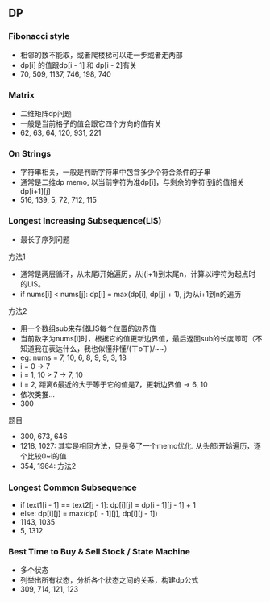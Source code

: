 ## DP

### Fibonacci style
* 相邻的数不能取，或者爬楼梯可以走一步或者走两部
* dp[i] 的值跟dp[i - 1] 和 dp[i - 2]有关
* 70, 509, 1137, 746, 198, 740

### Matrix
* 二维矩阵dp问题
* 一般是当前格子的值会跟它四个方向的值有关
* 62, 63, 64, 120, 931, 221

### On Strings
* 字符串相关，一般是判断字符串中包含多少个符合条件的子串
* 通常是二维dp memo, 以当前字符为准dp[i]，与剩余的字符i到j的值相关dp[i+1][j]
* 516, 139, 5, 72, 712, 115

### Longest Increasing Subsequence(LIS)
* 最长子序列问题

方法1
* 通常是两层循环，从末尾i开始遍历，从j(i+1)到末尾n，计算以i字符为起点时的LIS。
* if nums[i] < nums[j]: dp[i] = max(dp[i], dp[j] + 1), j为从i+1到n的遍历

方法2
* 用一个数组sub来存储LIS每个位置的边界值
* 当前数字为nums[i]时，根据它的值更新边界值，最后返回sub的长度即可（不知道我在表达什么，我也似懂非懂/(ㄒoㄒ)/~~）
* eg: nums = 7, 10, 6, 8, 9, 9, 3, 18
* i = 0 -> 7
* i = 1, 10 > 7 -> 7, 10
* i = 2, 距离6最近的大于等于它的值是7，更新边界值 ->  6, 10
* 依次类推...
* 300

题目
* 300, 673, 646
* 1218, 1027: 其实是相同方法，只是多了一个memo优化. 从头部i开始遍历，逐个比较0~i的值
* 354, 1964: 方法2

### Longest Common Subsequence
* if text1[i - 1] == text2[j - 1]: dp[i][j] = dp[i - 1][j - 1] + 1
* else: dp[i][j] = max(dp[i - 1][j], dp[i][j - 1])
* 1143, 1035
* 5, 1312

### Best Time to Buy & Sell Stock / State Machine
* 多个状态
* 列举出所有状态，分析各个状态之间的关系，构建dp公式
* 309, 714, 121, 123
